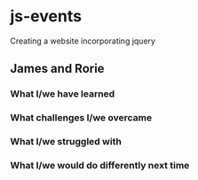 # js-events
Creating a website incorporating jquery 

## James and Rorie
### What I/we have learned
### What challenges I/we overcame
### What I/we struggled with
### What I/we would do differently next time
